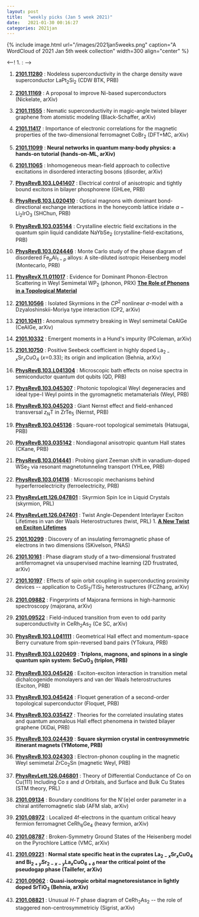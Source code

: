 ```yaml
---
layout: post
title:  "weekly picks (Jan 5 week 2021)"
date:   2021-01-30 00:16:27
categories: 2021jan
---
```


{% include image.html url="/images/2021jan5weeks.png" caption="A WordCloud of 2021 Jan 5th week collection" width=300 align="center" %}


<--! 1. **[]()** : -->

1. **[2101.11280](http://arxiv.org/abs/2101.11280)** : Nodeless superconductivity in the charge density wave superconductor LaPt$_2$Si$_2$ (CDW BTK, PRB)

1. **[2101.11169](http://arxiv.org/abs/2101.11169)** : A proposal to improve Ni-based superconductors (Nickelate, arXiv)

1. **[2101.11555](http://arxiv.org/abs/2101.11555)** : Nematic superconductivity in magic-angle twisted bilayer graphene from atomistic modeling (Black-Schaffer, arXiv)

1. **[2101.11417](http://arxiv.org/abs/2101.11417)** : Importance of electronic correlations for the magnetic properties of the two-dimensional ferromagnet CoBr$_2$ (DFT+MC, arXiv)

1. **[2101.11099](http://arxiv.org/abs/2101.11099)** : **Neural networks in quantum many-body physics: a hands-on tutorial (hands-on-ML, arXiv)**

1. **[2101.11065](http://arxiv.org/abs/2101.11065)** : Inhomogeneous mean-field approach to collective excitations in disordered interacting bosons (disorder, arXiv)

1. **[PhysRevB.103.L041407](https://link.aps.org/doi/10.1103/PhysRevB.103.L041407)** : Electrical control of anisotropic and tightly bound excitons in bilayer phosphorene (GHLee, PRB)

1. **[PhysRevB.103.L020410](https://link.aps.org/doi/10.1103/PhysRevB.103.L020410)** : Optical magnons with dominant bond-directional exchange interactions in the honeycomb lattice iridate $\ensuremath{\alpha}\ensuremath{-}{\mathrm{Li}}_{2}{\mathrm{IrO}}_{3}$ (SHChun, PRB)


1. **[PhysRevB.103.035144](https://link.aps.org/doi/10.1103/PhysRevB.103.035144)** : Crystalline electric field excitations in the quantum spin liquid candidate ${\mathrm{NaYbSe}}_{2}$ (crystalline-field-excitations, PRB)

1. **[PhysRevB.103.024446](https://link.aps.org/doi/10.1103/PhysRevB.103.024446)** : Monte Carlo study of the phase diagram of disordered ${\mathrm{Fe}}_{p}{\mathrm{Al}}_{1\ensuremath{-}p}$ alloys: A site-diluted isotropic Heisenberg model (Montecarlo, PRB)

1. **[PhysRevX.11.011017](https://link.aps.org/doi/10.1103/PhysRevX.11.011017)** : Evidence for Dominant Phonon-Electron Scattering in Weyl Semimetal ${\mathrm{WP}}_{2}$ (phonon, PRX) **[The Role of Phonons in a Topological Material](https://physics.aps.org/articles/v14/s11)**


1. **[2101.10566](http://arxiv.org/abs/2101.10566)** : Isolated Skyrmions in the $CP^2$ nonlinear $\sigma$-model with a Dzyaloshinskii-Moriya type interaction (CP2, arXiv)

1. **[2101.10411](http://arxiv.org/abs/2101.10411)** : Anomalous symmetry breaking in Weyl semimetal CeAlGe (CeAlGe, arXiv)

1. **[2101.10332](http://arxiv.org/abs/2101.10332)** : Emergent moments in a Hund's impurity (PColeman, arXiv)


1. **[2101.10750](http://arxiv.org/abs/2101.10750)** : Positive Seebeck coefficient in highly doped La$_{2-x}$Sr$_x$CuO$_4$ ($x$=0.33); its origin and implication (Behnia, arXiv)

1. **[PhysRevB.103.L041304](https://link.aps.org/doi/10.1103/PhysRevB.103.L041304)** : Microscopic bath effects on noise spectra in semiconductor quantum dot qubits (QD, PRB)

1. **[PhysRevB.103.045307](https://link.aps.org/doi/10.1103/PhysRevB.103.045307)** : Photonic topological Weyl degeneracies and ideal type-I Weyl points in the gyromagnetic metamaterials (Weyl, PRB)

1. **[PhysRevB.103.045203](https://link.aps.org/doi/10.1103/PhysRevB.103.045203)** : Giant Nernst effect and field-enhanced transversal ${z}_{N}\mathrm{T}$ in ${\mathrm{ZrTe}}_{5}$ (Nernst, PRB)

1. **[PhysRevB.103.045136](https://link.aps.org/doi/10.1103/PhysRevB.103.045136)** : Square-root topological semimetals (Hatsugai, PRB)

1. **[PhysRevB.103.035142](https://link.aps.org/doi/10.1103/PhysRevB.103.035142)** : Nondiagonal anisotropic quantum Hall states (CKane, PRB)

1. **[PhysRevB.103.014441](https://link.aps.org/doi/10.1103/PhysRevB.103.014441)** : Probing giant Zeeman shift in vanadium-doped $\mathrm{W}{\mathrm{Se}}_{2}$ via resonant magnetotunneling transport (YHLee, PRB)

1. **[PhysRevB.103.014116](https://link.aps.org/doi/10.1103/PhysRevB.103.014116)** : Microscopic mechanisms behind hyperferroelectricity (ferroelectricity, PRB)

1. **[PhysRevLett.126.047801](https://link.aps.org/doi/10.1103/PhysRevLett.126.047801)** : Skyrmion Spin Ice in Liquid Crystals (skyrmion, PRL)

1. **[PhysRevLett.126.047401](https://link.aps.org/doi/10.1103/PhysRevLett.126.047401)** : Twist Angle-Dependent Interlayer Exciton Lifetimes in van der Waals Heterostructures (twist, PRL) 1. **[A New Twist on Exciton Lifetimes](https://physics.aps.org/articles/v14/s2)**  




1. **[2101.10299](http://arxiv.org/abs/2101.10299)** : Discovery of an insulating ferromagnetic phase of electrons in two dimensions (SKivelson, PNAS)

1. **[2101.10161](http://arxiv.org/abs/2101.10161)** : Phase diagram study of a two-dimensional frustrated antiferromagnet via unsupervised machine learning (2D frustrated, arXiv)

1. **[2101.10197](http://arxiv.org/abs/2101.10197)** : Effects of spin orbit coupling in superconducting proximity devices -- application to $\mathrm{CoSi_2 / TiSi_2}$ heterostructures (FCZhang, arXiv)

1. **[2101.09882](http://arxiv.org/abs/2101.09882)** : Fingerprints of Majorana fermions in high-harmonic spectroscopy (majorana, arXiv)

1. **[2101.09522](http://arxiv.org/abs/2101.09522)** : Field-induced transition from even to odd parity superconductivity in CeRh$_2$As$_2$ (Ce SC, arXiv)

1. **[PhysRevB.103.L041111](https://link.aps.org/doi/10.1103/PhysRevB.103.L041111)** : Geometrical Hall effect and momentum-space Berry curvature from spin-reversed band pairs (YTokura, PRB)

1. **[PhysRevB.103.L020409](https://link.aps.org/doi/10.1103/PhysRevB.103.L020409)** : **Triplons, magnons, and spinons in a single quantum spin system: ${\mathrm{SeCuO}}_{3}$ (triplon, PRB)**

1. **[PhysRevB.103.045426](https://link.aps.org/doi/10.1103/PhysRevB.103.045426)** : Exciton-exciton interaction in transition metal dichalcogenide monolayers and van der Waals heterostructures (Exciton, PRB)

1. **[PhysRevB.103.045424](https://link.aps.org/doi/10.1103/PhysRevB.103.045424)** : Floquet generation of a second-order topological superconductor (Floquet, PRB)

1. **[PhysRevB.103.035427](https://link.aps.org/doi/10.1103/PhysRevB.103.035427)** : Theories for the correlated insulating states and quantum anomalous Hall effect phenomena in twisted bilayer graphene (XiDai, PRB)

1. **[PhysRevB.103.024439](https://link.aps.org/doi/10.1103/PhysRevB.103.024439)** : **Square skyrmion crystal in centrosymmetric itinerant magnets (YMotome, PRB)**

1. **[PhysRevB.103.024303](https://link.aps.org/doi/10.1103/PhysRevB.103.024303)** : Electron-phonon coupling in the magnetic Weyl semimetal $\mathrm{Zr}{\mathrm{Co}}_{2}\mathrm{Sn}$ (magnetic Weyl, PRB)

1. **[PhysRevLett.126.046801](https://link.aps.org/doi/10.1103/PhysRevLett.126.046801)** : Theory of Differential Conductance of Co on Cu(111) Including Co $s$ and $d$ Orbitals, and Surface and Bulk Cu States (STM theory, PRL)


1. **[2101.09134](http://arxiv.org/abs/2101.09134)** : Boundary conditions for the N\'{e}el order parameter in a chiral antiferromagnetic slab (AFM slab, arXiv)

1. **[2101.08972](http://arxiv.org/abs/2101.08972)** : Localized 4f-electrons in the quantum critical heavy fermion ferromagnet CeRh$_6$Ge$_4$ (heavy fermion, arXiv)

1. **[2101.08787](http://arxiv.org/abs/2101.08787)** : Broken-Symmetry Ground States of the Heisenberg model on the Pyrochlore Lattice (VMC, arXiv)

1. **[2101.09221](http://arxiv.org/abs/2101.09221)** : **Normal state specific heat in the cuprates La$_{2-x}$Sr$_x$CuO$_4$ and Bi$_{2+y}$Sr$_{2-x-y}$La$_x$CuO$_{6+\delta}$ near the critical point of the pseudogap phase (Taillefer, arXiv)**

1. **[2101.09062](http://arxiv.org/abs/2101.09062)** : **Quasi-isotropic orbital magnetoresistance in lightly doped SrTiO$_{3}$ (Behnia, arXiv)**

1. **[2101.08821](http://arxiv.org/abs/2101.08821)** : Unusual $H$-$T$ phase diagram of CeRh$_2$As$_2$ -- the role of staggered non-centrosymmetriciy (Sigrist, arXiv)
